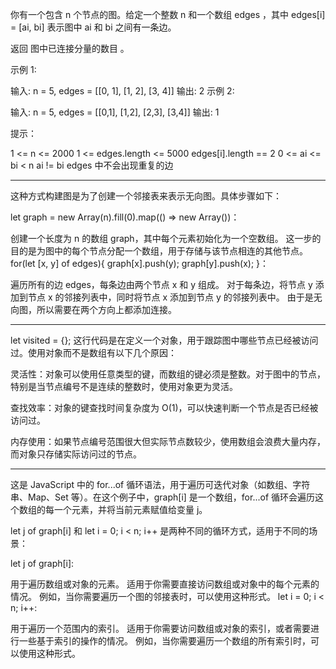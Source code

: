 你有一个包含 n 个节点的图。给定一个整数 n 和一个数组 edges ，其中 edges[i] = [ai, bi] 表示图中 ai 和 bi 之间有一条边。

返回 图中已连接分量的数目 。

 

示例 1:



输入: n = 5, edges = [[0, 1], [1, 2], [3, 4]]
输出: 2
示例 2:



输入: n = 5, edges = [[0,1], [1,2], [2,3], [3,4]]
输出:  1
 

提示：

1 <= n <= 2000
1 <= edges.length <= 5000
edges[i].length == 2
0 <= ai <= bi < n
ai != bi
edges 中不会出现重复的边


---

这种方式构建图是为了创建一个邻接表来表示无向图。具体步骤如下：

let graph = new Array(n).fill(0).map(() => new Array())：

创建一个长度为 n 的数组 graph，其中每个元素初始化为一个空数组。
这一步的目的是为图中的每个节点分配一个数组，用于存储与该节点相连的其他节点。
for(let [x, y] of edges){ graph[x].push(y); graph[y].push(x); }：

遍历所有的边 edges，每条边由两个节点 x 和 y 组成。
对于每条边，将节点 y 添加到节点 x 的邻接列表中，同时将节点 x 添加到节点 y 的邻接列表中。
由于是无向图，所以需要在两个方向上都添加连接。

---

let visited = {}; 这行代码是在定义一个对象，用于跟踪图中哪些节点已经被访问过。使用对象而不是数组有以下几个原因：

灵活性：对象可以使用任意类型的键，而数组的键必须是整数。对于图中的节点，特别是当节点编号不是连续的整数时，使用对象更为灵活。

查找效率：对象的键查找时间复杂度为 O(1)，可以快速判断一个节点是否已经被访问过。

内存使用：如果节点编号范围很大但实际节点数较少，使用数组会浪费大量内存，而对象只存储实际访问过的节点。

---

这是 JavaScript 中的 for...of 循环语法，用于遍历可迭代对象（如数组、字符串、Map、Set 等）。在这个例子中，graph[i] 是一个数组，for...of 循环会遍历这个数组的每一个元素，并将当前元素赋值给变量 j。

let j of graph[i] 和 let i = 0; i < n; i++ 是两种不同的循环方式，适用于不同的场景：

let j of graph[i]:

用于遍历数组或对象的元素。
适用于你需要直接访问数组或对象中的每个元素的情况。
例如，当你需要遍历一个图的邻接表时，可以使用这种形式。
let i = 0; i < n; i++:

用于遍历一个范围内的索引。
适用于你需要访问数组或对象的索引，或者需要进行一些基于索引的操作的情况。
例如，当你需要遍历一个数组的所有索引时，可以使用这种形式。
